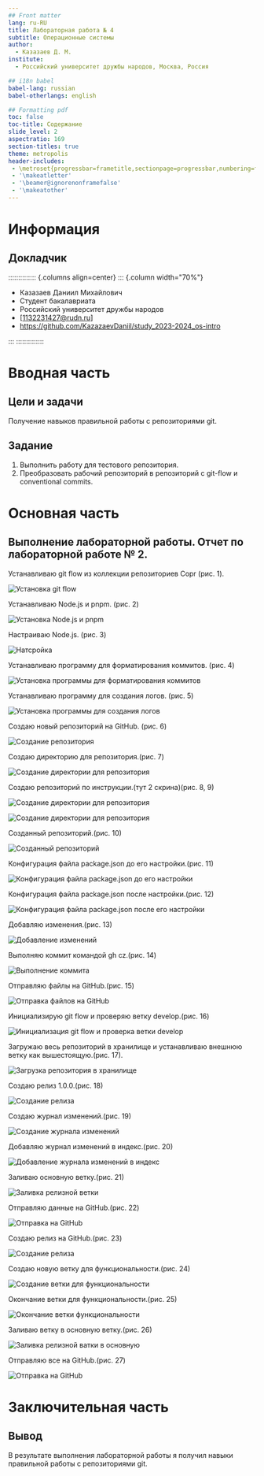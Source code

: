 ```yaml
---
## Front matter
lang: ru-RU
title: Лабораторная работа № 4
subtitle: Операционные системы
author:
  - Казазаев Д. М.
institute:
  - Российский университет дружбы народов, Москва, Россия

## i18n babel
babel-lang: russian
babel-otherlangs: english

## Formatting pdf
toc: false
toc-title: Содержание
slide_level: 2
aspectratio: 169
section-titles: true
theme: metropolis
header-includes:
 - \metroset{progressbar=frametitle,sectionpage=progressbar,numbering=fraction}
 - '\makeatletter'
 - '\beamer@ignorenonframefalse'
 - '\makeatother'
---
```


# Информация

## Докладчик

:::::::::::::: {.columns align=center}
::: {.column width="70%"}

  * Казазаев Даниил Михайлович
  * Студент бакалавриата
  * Российский университет дружбы народов
  * [1132231427@rudn.ru]
  * <https://github.com/KazazaevDaniil/study_2023-2024_os-intro>

:::
::::::::::::::

# Вводная часть

## Цели и задачи

Получение навыков правильной работы с репозиториями git.

## Задание

1. Выполнить работу для тестового репозитория.
2. Преобразовать рабочий репозиторий в репозиторий с git-flow и conventional commits.

# Основная часть

## Выполнение лабораторной работы. Отчет по лабораторной работе № 2.

Устанавливаю git flow из коллекции репозиториев Copr (рис. 1).

![Установка git flow](image/1.png)

Устанавливаю Node.js и pnpm. (рис. 2)

![Установка Node.js и pnpm](image/2.png)

Настраиваю Node.js. (рис. 3)

![Натсройка](image/3.png)

Устанавливаю программу для форматирования коммитов. (рис. 4)

![Установка программы для форматирования коммитов](image/4.png)

Устанавливаю программу для создания логов. (рис. 5)

![Установка программы для создания логов](image/5.png)

Создаю новый репозиторий на GitHub. (рис. 6)

![Создание репозитория](image/6.png)

Создаю директорию для репозитория.(рис. 7)

![Создание директории для репозитория](image/7.png)

Создаю репозиторий по инструкции.(тут 2 скрина)(рис. 8, 9)

![Создание директории для репозитория](image/8.png)

![Создание директории для репозитория](image/9.png)

Созданный репозиторий.(рис. 10)

![Созданный репозиторий](image/10.png)

Конфигурация файла package.json до его настройки.(рис. 11)

![Конфигурация файла package.json до его настройки](image/11.png)

Конфигурация файла package.json после настройки.(рис. 12)

![Конфигурация файла package.json после его настройки](image/12.png)

Добавляю изменения.(рис. 13)

![Добавление изменений](image/13.png)

Выполняю коммит командой gh cz.(рис. 14)

![Выполнение коммита](image/14.png)

Отправляю файлы на GitHub.(рис. 15)

![Отправка файлов на GitHub](image/15.png)

Инициализирую git flow и проверяю ветку develop.(рис. 16)

![Инициализация git flow и проверка ветки develop](image/16.png)

Загружаю весь репозиторий в хранилище и устанавливаю внешнюю ветку как вышестоящую.(рис. 17).

![Загрузка репозитория в хранилище](image/17.png)

Создаю релиз 1.0.0.(рис. 18)

![Создание релиза](image/18.png)

Создаю журнал изменений.(рис. 19)

![Создание журнала изменений](image/19.png)

Добавляю журнал изменений в индекс.(рис. 20)

![Добавление журнала изменений в индекс](image/20.png)

Заливаю основную ветку.(рис. 21)

![Заливка релизной ветки](image/21.png)

Отправляю данные на GitHub.(рис. 22)

![Отправка на GitHub](image/22.png)

Создаю релиз на GitHub.(рис. 23)

![Создание релиза](image/23.png)

Создаю новую ветку для функциональности.(рис. 24)

![Создание ветки для функциональности](image/24.png)

Окончание ветки для функциональности.(рис. 25)

![Окончание ветки функциональности](image/25.png)

Заливаю ветку в основную ветку.(рис. 26)

![Заливка релизной ватки в основную](image/26.png)

Отправляю все на GitHub.(рис. 27)

![Отправка на GitHub](image/27.png)

# Заключительная часть

## Вывод

В результате выполнения лабораторной работы я получил навыки правильной работы с репозиториями git.
